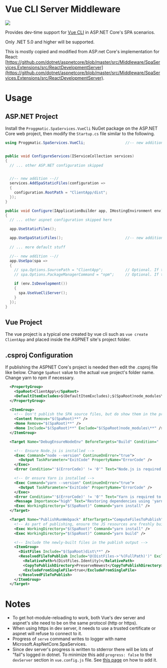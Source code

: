 # Vue CLI Server Middleware

[![](https://buildstats.info/nuget/Proggmatic.SpaServices.VueCli)](https://www.nuget.org/packages/Proggmatic.SpaServices.VueCli/)

Provides dev-time support for [Vue CLI](https://cli.vuejs.org/) in ASP.NET Core's SPA scenarios. 

Only .NET 5.0 and higher will be supported.

This is mostly copied and modified from ASP.net Core's implementation for React:
[https://github.com/dotnet/aspnetcore/blob/master/src/Middleware/SpaServices.Extensions/src/ReactDevelopmentServer](https://github.com/dotnet/aspnetcore/blob/master/src/Middleware/SpaServices.Extensions/src/ReactDevelopmentServer).

# Usage

## ASP.NET Project

Install the `Proggmatic.SpaServices.VueCli` NuGet package on the
ASP.NET Core web project, then modify the `Startup.cs` file similar to the following.


```cs
using Proggmatic.SpaServices.VueCli;                  //-- new addition --//


public void ConfigureServices(IServiceCollection services)
{
  // ... other ASP.NET configuration skipped


  //-- new addition --//
  services.AddSpaStaticFiles(configuration =>
  {
    configuration.RootPath = "ClientApp/dist";
  });
}

public void Configure(IApplicationBuilder app, IHostingEnvironment env)
{
  // ... other aspnet configuration skipped here

  app.UseStaticFiles();

  app.UseSpaStaticFiles();                            //-- new addition --//
  
  // ... more default stuff

  //-- new addition --//
  app.UseSpa(spa =>
  {
    // spa.Options.SourcePath = "ClientApp";          // Optional. If this string is commented, ClientApp will be used
    // spa.Options.PackageManagerCommand = "npm";     // Optional. If this string is commented, npm will be used. You may use yarn instead of npm.

    if (env.IsDevelopment())
    {
      spa.UseVueCliServer();
    }
  });
}
```


## Vue Project

The vue project is a typical one created by vue cli such as `vue create ClientApp` and
placed inside the ASPNET site's project folder.



## .csproj Configuration

If publishing the ASPNET Core's project is needed then edit the .csproj file like below.
Change `SpaRoot` value to the actual vue project's folder name. Change yarn to npm if necessary.

```xml
  <PropertyGroup>
    <SpaRoot>ClientApp\</SpaRoot>
    <DefaultItemExcludes>$(DefaultItemExcludes);$(SpaRoot)node_modules\**</DefaultItemExcludes>
  </PropertyGroup>

  <ItemGroup>
    <!-- Don't publish the SPA source files, but do show them in the project files list -->
    <Content Remove="$(SpaRoot)**" />
    <None Remove="$(SpaRoot)**" />
    <None Include="$(SpaRoot)**" Exclude="$(SpaRoot)node_modules\**" />
  </ItemGroup>

  <Target Name="DebugEnsureNodeEnv" BeforeTargets="Build" Condition=" '$(Configuration)' == 'Debug' And !Exists('$(SpaRoot)node_modules') ">

    <!-- Ensure Node.js is installed -->
    <Exec Command="node --version" ContinueOnError="true">
      <Output TaskParameter="ExitCode" PropertyName="ErrorCode" />
    </Exec>
    <Error Condition="'$(ErrorCode)' != '0'" Text="Node.js is required to build and run this project. To continue, please install Node.js from https://nodejs.org/, and then restart your command prompt or IDE." />

    <!-- Or ensure Yarn is installed -->
    <Exec Command="yarn --version" ContinueOnError="true">
      <Output TaskParameter="ExitCode" PropertyName="ErrorCode" />
    </Exec>
    <Error Condition="'$(ErrorCode)' != '0'" Text="Yarn is required to build and run this project." />
    <Message Importance="high" Text="Restoring dependencies using 'yarn'. This may take several minutes..." />
    <Exec WorkingDirectory="$(SpaRoot)" Command="yarn install" />
  </Target>

  <Target Name="PublishRunWebpack" AfterTargets="ComputeFilesToPublish">
    <!-- As part of publishing, ensure the JS resources are freshly built in production mode -->
    <Exec WorkingDirectory="$(SpaRoot)" Command="yarn install" />
    <Exec WorkingDirectory="$(SpaRoot)" Command="yarn build" />

    <!-- Include the newly-built files in the publish output -->
    <ItemGroup>
      <DistFiles Include="$(SpaRoot)dist\**" />
      <ResolvedFileToPublish Include="@(DistFiles->'%(FullPath)')" Exclude="@(ResolvedFileToPublish)">
        <RelativePath>%(DistFiles.Identity)</RelativePath>
        <CopyToPublishDirectory>PreserveNewest</CopyToPublishDirectory>
        <ExcludeFromSingleFile>true</ExcludeFromSingleFile>
      </ResolvedFileToPublish>
    </ItemGroup>
  </Target>
```

# Notes

* To get hot-module-reloading to work, both Vue's dev server and aspnet's 
site need to be on the same protocol (http or https).
* When using https in dev server, it needs to use a trusted certificate or
aspnet will refuse to connect to it.
* Progress of `serve` command writes to logger with name Microsoft.AspNetCore.SpaServices.
* Since dev server's progress is written to stderror there will be lots of "fail"s logged in dotnet. 
To minimize this add `progress: false` to the `devServer` section in `vue.config.js` file. 
See [this page](https://cli.vuejs.org/config/#devserver) on how to add it.
